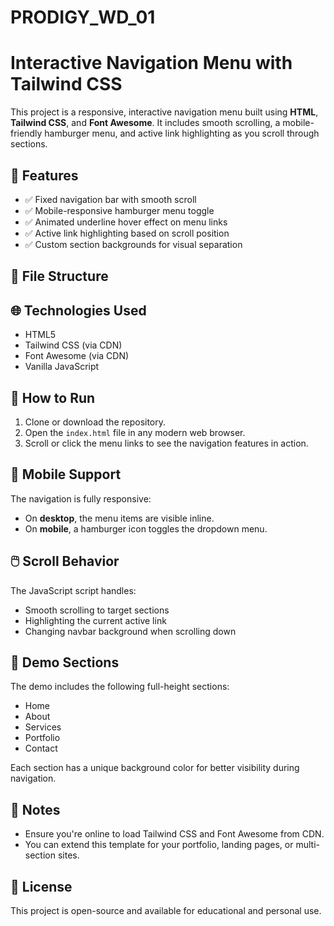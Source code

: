 # PRODIGY_WD_01

# Interactive Navigation Menu with Tailwind CSS

This project is a responsive, interactive navigation menu built using **HTML**, **Tailwind CSS**, and **Font Awesome**. It includes smooth scrolling, a mobile-friendly hamburger menu, and active link highlighting as you scroll through sections.

## 🔧 Features

- ✅ Fixed navigation bar with smooth scroll
- ✅ Mobile-responsive hamburger menu toggle
- ✅ Animated underline hover effect on menu links
- ✅ Active link highlighting based on scroll position
- ✅ Custom section backgrounds for visual separation

## 📁 File Structure


## 🌐 Technologies Used

- HTML5  
- Tailwind CSS (via CDN)  
- Font Awesome (via CDN)  
- Vanilla JavaScript  

## 🚀 How to Run

1. Clone or download the repository.
2. Open the `index.html` file in any modern web browser.
3. Scroll or click the menu links to see the navigation features in action.

## 📱 Mobile Support

The navigation is fully responsive:
- On **desktop**, the menu items are visible inline.
- On **mobile**, a hamburger icon toggles the dropdown menu.

## 🖱️ Scroll Behavior

The JavaScript script handles:
- Smooth scrolling to target sections
- Highlighting the current active link
- Changing navbar background when scrolling down

## 🧪 Demo Sections

The demo includes the following full-height sections:
- Home
- About
- Services
- Portfolio
- Contact

Each section has a unique background color for better visibility during navigation.

## 📝 Notes

- Ensure you're online to load Tailwind CSS and Font Awesome from CDN.
- You can extend this template for your portfolio, landing pages, or multi-section sites.

## 📄 License

This project is open-source and available for educational and personal use.
